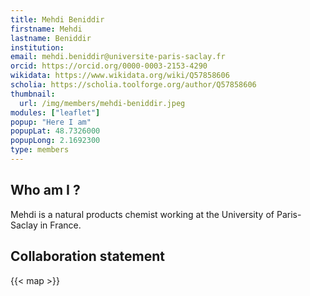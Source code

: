 ```yaml
---
title: Mehdi Beniddir
firstname: Mehdi
lastname: Beniddir
institution: 
email: mehdi.beniddir@universite-paris-saclay.fr
orcid: https://orcid.org/0000-0003-2153-4290
wikidata: https://www.wikidata.org/wiki/Q57858606
scholia: https://scholia.toolforge.org/author/Q57858606
thumbnail:
  url: /img/members/mehdi-beniddir.jpeg
modules: ["leaflet"]
popup: "Here I am"
popupLat: 48.7326000
popupLong: 2.1692300
type: members
---
```



## Who am I ?

Mehdi is a natural products chemist working at the University of Paris-Saclay in France.

## Collaboration statement



{{< map >}}

